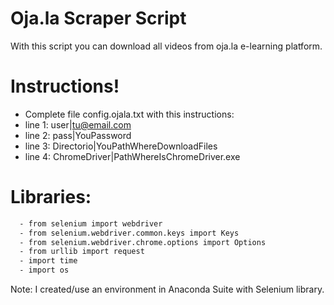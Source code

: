 # Oja.la Scraper Script

With this script you can download all videos from oja.la e-learning platform.



# Instructions!
 - Complete file config.ojala.txt with this instructions:
  - line 1: user|tu@email.com
  - line 2: pass|YouPassword
  - line 3: Directorio|YouPathWhereDownloadFiles
  - line 4: ChromeDriver|PathWhereIsChromeDriver.exe

# Libraries:
```sh
  - from selenium import webdriver
  - from selenium.webdriver.common.keys import Keys
  - from selenium.webdriver.chrome.options import Options
  - from urllib import request
  - import time
  - import os
 ```
 Note: I created/use an environment in Anaconda Suite with Selenium library.
